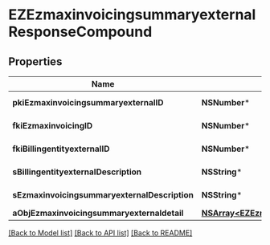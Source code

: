# EZEzmaxinvoicingsummaryexternalResponseCompound

## Properties
Name | Type | Description | Notes
------------ | ------------- | ------------- | -------------
**pkiEzmaxinvoicingsummaryexternalID** | **NSNumber*** | The unique ID of the Ezmaxinvoicingsummaryexternal | [optional] 
**fkiEzmaxinvoicingID** | **NSNumber*** | The unique ID of the Ezmaxinvoicing | [optional] 
**fkiBillingentityexternalID** | **NSNumber*** | The unique ID of the Billingentityexternal | 
**sBillingentityexternalDescription** | **NSString*** | The description of the Billingentityexternal | 
**sEzmaxinvoicingsummaryexternalDescription** | **NSString*** | The description of the Ezmaxinvoicingsummaryexternal | 
**aObjEzmaxinvoicingsummaryexternaldetail** | [**NSArray&lt;EZEzmaxinvoicingsummaryexternaldetailResponseCompound&gt;***](EZEzmaxinvoicingsummaryexternaldetailResponseCompound.md) |  | 

[[Back to Model list]](../README.md#documentation-for-models) [[Back to API list]](../README.md#documentation-for-api-endpoints) [[Back to README]](../README.md)


